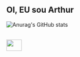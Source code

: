 ## OI, EU sou Arthur

![Anurag's GitHub stats](https://github-readme-stats.vercel.app/api?username=CarlosArthurM&show_icons=true)

<div style = " display: inline-block; align-items = "center";" > <br>
  
<img height = "30" width = "40"   src="https://cdn.jsdelivr.net/gh/devicons/devicon@latest/icons/python/python-original.svg" />

</div>
